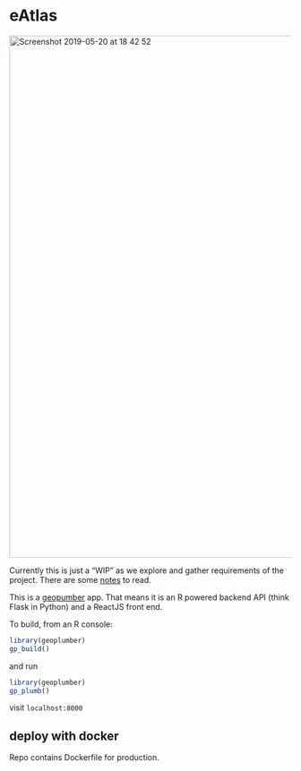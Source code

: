 eAtlas
================

<img width="933" alt="Screenshot 2019-05-20 at 18 42 52" src="https://user-images.githubusercontent.com/408568/58041081-18b97f00-7b2f-11e9-941b-cea1b386d0bd.png">

Currently this is just a “WIP” as we explore and gather requirements of
the project. There are some
[notes](https://github.com/layik/eAtlas/blob/master/notes/project_planning.md)
to read.

This is a [geopumber](https://github.com/ATFutures/geoplumber) app. That
means it is an R powered backend API (think Flask in Python) and a
ReactJS front end.

To build, from an R console:

``` r
library(geoplumber)
gp_build()
```

and run

``` r
library(geoplumber)
gp_plumb()
```

visit `localhost:8000`

## deploy with docker

Repo contains Dockerfile for production.

